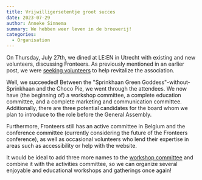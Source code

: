 ```yaml
---
title: Vrijwilligersetentje groot succes
date: 2023-07-29
author: Anneke Sinnema
summary: We hebben weer leven in de brouwerij!
categories: 
  - Organisation
---
```

On Thursday, July 27th, we dined at LE:EN in Utrecht with existing and new volunteers, discussing Fronteers. As previously mentioned in an earlier post, we were [seeking volunteers](https://fronteers.nl/blog/2023/07/vrijwilligers-gezocht) to help revitalize the association.

Well, we succeeded! Between the "Sprinkhaan Green Goddess"-without-Sprinkhaan and the Choco Pie, we went through the attendees. We now have (the beginning of) a workshop committee, a complete education committee, and a complete marketing and communication committee. Additionally, there are three potential candidates for the board whom we plan to introduce to the role before the General Assembly.

Furthermore, Fronteers still has an active committee in Belgium and the conference committee (currently considering the future of the Fronteers conference), as well as occasional volunteers who lend their expertise in areas such as accessibility or help with the website.

It would be ideal to add three more names to the [workshop committee](https://fronteers.nl/blog/2023/07/vrijwilligers-gezocht#:~:text=3%20mensen%20voor%20de%20workshopcommissie) and combine it with the activities committee, so we can organize several enjoyable and educational workshops and gatherings once again!
